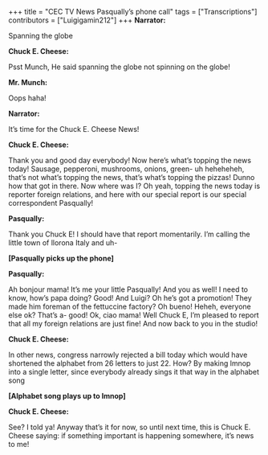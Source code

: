 +++
title = "CEC TV News Pasqually’s phone call"
tags = ["Transcriptions"]
contributors = ["Luigigamin212"]
+++
**Narrator:**

Spanning the globe

**Chuck E. Cheese:**

Psst Munch, He said spanning the globe not spinning on the globe! 

**Mr. Munch:**

Oops haha! 

**Narrator:**

It’s time for the Chuck E. Cheese News! 

**Chuck E. Cheese:**

Thank you and good day everybody! Now here’s what’s topping the news today! Sausage, pepperoni, mushrooms, onions, green- uh heheheheh, that’s not what’s topping the news, that’s what’s topping the pizzas! Dunno how that got in there. Now where was I? Oh yeah, topping the news today is reporter foreign relations, and here with our special report is our special correspondent Pasqually! 

**Pasqually:**

Thank you Chuck E! I should have that report momentarily. I’m calling the little town of llorona Italy and uh-

**[Pasqually picks up the phone]**

**Pasqually:**

Ah bonjour mama! It’s me your little Pasqually! And you as well! I need to know, how’s papa doing? Good! And Luigi? Oh he’s got a promotion! They made him foreman of the fettuccine factory? Oh bueno! Heheh, everyone else ok? That’s a- good! Ok, ciao mama! Well Chuck E, I’m pleased to report that all my foreign relations are just fine! And now back to you in the studio! 

**Chuck E. Cheese:**

In other news, congress narrowly rejected a bill today which would have shortened the alphabet from 26 letters to just 22. How? By making lmnop into a single letter, since everybody already sings it that way in the alphabet song

**[Alphabet song plays up to lmnop]**

**Chuck E. Cheese:**

See? I told ya! Anyway that’s it for now, so until next time, this is Chuck E. Cheese saying: if something important is happening somewhere, it’s news to me! 
